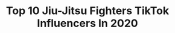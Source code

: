 ---
title: Top 10 Jiu-Jitsu Fighters TikTok Influencers In 2020
description: >-
  Find top jiu-jitsu fighters TikTok influencers in 2020. Most popular hashtags: #jiujitsu #fyp #mma #muaythai.
platform: TikTok
hits: 71
text_top: Identify the best TikTok influencers on inBeat.
text_bottom: inBeat has 71 TikTok influencers like this for you to work with.
profiles:
  - username: "faithfullyme"
    fullname: >-
      fafa
    bio: >-
      Mom of 2 humans & 2 dogs! Jiu-Jitsu 💜 🇧🇷🇺🇸📍FL IG: @faethusa
    location: "United States"
    followers: 263400
    engagement: 1303
    commentsToLikes: 0.006882
    id: ck9si7z0lxe600j784jzztt6d
    verified: false
    hashtags: "#mom, #family, #tiktokmom, #over30"
  - username: "mikesaffaie"
    fullname: >-
      Mike Saffaie
    bio: >-
      🥋Gracie Jiu-Jitsu Black Belt 🏋🏼Strength/Conditioning Coach 📲IG@mikesaffaie
    location: "United States"
    followers: 2394
    engagement: 296
    commentsToLikes: 0.028467
    id: ckbw3nfupx6cu0j23a581x6r0
    verified: false
    hashtags: "#training, #fitness, #core, #happy"
  - username: "jasonwesley_"
    fullname: >-
      Jason 
    bio: >-
      Actor 🎭 Veteran 🦅🌎⚓️ LA📍Jiujitsu Living Life On Purpose Eph. 3:20-21 📖
    location: "United States"
    followers: 252500
    engagement: 1674
    commentsToLikes: 0.072752
    id: ck9nmw5aymeg80j783t3daa7a
    verified: false
    hashtags: "#biden2020, #election2020, #trump2020, #jasonwesley"
  - username: "cjoyrose"
    fullname: >-
      Cjrose
    bio: >-
      Lesbian🌈 Jiujitsu🥋 Fitness💪🏻 Michigan🤚🏻 26 18+
    location: "United States"
    followers: 4401
    engagement: 1421
    commentsToLikes: 0.026671
    id: ckc7qjtsrvzwf0j23enfoq5gu
    verified: false
    hashtags: "#lgbtq, #fyp, #singlelesbian, #lesbian"
  - username: "genothefilipino"
    fullname: >-
      Geno Quintin
    bio: >-
      White Belt Mentality Black Belt Excellence 🥊🥋🇵🇭 ⬇️Download My Free eBook!⬇️
    location: "United States"
    followers: 238600
    engagement: 1854
    commentsToLikes: 0.018638
    id: ckcunpgr1i5ob0j23sroi9imz
    verified: false
    hashtags: "#jiujitsu, #mma, #fighter, #muaythai"
  - username: "stephen__gaon"
    fullname: >-
      Stephen__Gaon
    bio: >-
      Spread positivity
    location: "United States"
    followers: 3253
    engagement: 599
    commentsToLikes: 0.138240
    id: ckblgeopma3400j23kimbjelp
    verified: false
    hashtags: "#guitar, #music, #fyp, #jiujitsu"
  - username: "jacquarius23"
    fullname: >-
      jacquarius23
    bio: >-
      Insta- jacquarious23 youtube- Jack Pearl This account is fighting and comedy
    location: "United States"
    followers: 10600
    engagement: 938
    commentsToLikes: 0.072179
    id: ckc86m8wp5mm30j238kjmshrh
    verified: false
    hashtags: "#muaythai, #bellator, #israeladasenya, #wrestling"
  - username: "jayde.raquel"
    fullname: >-
      Jayde
    bio: >-
      MMA fighter👊🏼 Ohio📍
    location: "United States"
    followers: 219700
    engagement: 1021
    commentsToLikes: 0.017318
    id: cka6acwumvx4i0i78g4t6i9z8
    verified: false
    hashtags: "#athlete, #ohio, #mma, #fyp"
  - username: "trainer.tompoo66"
    fullname: >-
      trainer.tompoo66
    bio: >-
      instagram: trainer.tompoo66
    location: "Turkey"
    followers: 22100
    engagement: 332
    commentsToLikes: 0.049694
    id: ck9eja3591r9w0j78awso0oct
    verified: false
    hashtags: "#fighter, #fight, #ufc, #polis"
  - username: "chelseakyann"
    fullname: >-
      ChelseaKyann
    bio: >-
      Professional MMA Fighter Self defense tips 👊🏻 training@chelseakyann.com 📧
    location: "United States"
    followers: 275700
    engagement: 1214
    commentsToLikes: 0.010286
    id: ckbwaudrd0ahu0j23pnzujres
    verified: false
    hashtags: "#jiujitsu, #safetytips, #fyp, #selfdefensetoolsforwomen"
---